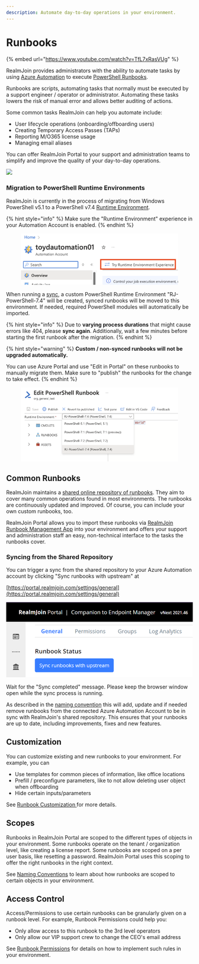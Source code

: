 ```yaml
---
description: Automate day-to-day operations in your environment.
---
```


# Runbooks

{% embed url="https://www.youtube.com/watch?v=TfL7xRasVUg" %}

RealmJoin provides administrators with the ability to automate tasks by using [Azure Automation](https://learn.microsoft.com/en-us/azure/automation/overview) to execute [PowerShell Runbooks](https://docs.microsoft.com/en-us/azure/automation/automation-runbook-types#powershell-runbooks). &#x20;

Runbooks are scripts, automating tasks that normally must be executed by a support engineer / operator or administrator. Automating these tasks lowers the risk of manual error and allows better auditing of actions.

Some common tasks RealmJoin can help you automate include:

* User lifecycle operations (onboarding/offboarding users)
* Creating Temporary Access Passes (TAPs)
* Reporting M/O365 license usage
* Managing email aliases

You can offer RealmJoin Portal to your support and administration teams to simplify and improve the quality of your day-to-day operations.

![](<../../../.gitbook/assets/user rb (1).png>)

### Migration to PowerShell Runtime Environments

RealmJoin is currently in the process of migrating from Windows PowerShell v5.1 to a PowerShell v7.4 [Runtime Environment](https://learn.microsoft.com/en-us/azure/automation/manage-runtime-environment).&#x20;

{% hint style="info" %}
Make sure the "Runtime Environment" experience in your Automation Account is enabled.
{% endhint %}

<figure><img src="../../.gitbook/assets/re.png" alt=""><figcaption></figcaption></figure>

When running a [sync](./#syncing-from-the-shared-repository), a custom PowerShell Runtime Environment "RJ-PowerShell-7.4" will be created, synced runbooks will be moved to this environment. If needed, required PowerShell modules will automatically be imported.

{% hint style="info" %}
Due to **varying process durations** that might cause errors like 404, please **sync again**. Additionally, wait a few minutes before starting the first runbook after the migration.
{% endhint %}

{% hint style="warning" %}
**Custom / non-synced runbooks will not be upgraded automatically.**

You can use Azure Portal and use "Edit in Portal" on these runbooks to manually migrate them. Make sure to "publish" the runbooks for the change to take effect.
{% endhint %}

<figure><img src="../../.gitbook/assets/image (5) (1).png" alt=""><figcaption></figcaption></figure>

## Common Runbooks

RealmJoin maintains a [shared online repository of runbooks](https://github.com/realmjoin/realmjoin-runbooks). They aim to cover many common operations found in most environments. The runbooks are continuously updated and improved. Of course, you can include your own custom runbooks, too.

RealmJoin Portal allows you to import these runbooks via [RealmJoin Runbook Management App](../connecting-azure-automation/required-permissions.md#b31d828b-8bcb-45fc-8d72-5418777a5376) into your environment and offers your support and administration staff an easy, non-technical interface to the tasks the runbooks cover.

### Syncing from the Shared Repository

You can trigger a sync from the shared repository to your Azure Automation account by clicking "Sync runbooks with upstream" at

[https://portal.realmjoin.com/settings/general](https://portal.realmjoin.com/settings/general)

![Trigger a sync of your runbooks](<../../../.gitbook/assets/image (192).png>)

Wait for the "Sync completed" message. Please keep the browser window open while the sync process is running.

As described in the [naming convention](naming-conventions.md) this will add, update and if needed remove runbooks from the connected Azure Automation Account to be in sync with RealmJoin's shared repository. This ensures that your runbooks are up to date, including improvements, fixes and new features.

## Customization

You can customize existing and new runbooks to your environment. For example, you can&#x20;

* Use templates for common pieces of information, like office locations
* Prefill / preconfigure parameters, like to not allow deleting user object when offboarding
* Hide certain inputs/parameters

See [Runbook Customization ](runbook-customization.md)for more details.

## Scopes

Runbooks in RealmJoin Portal are scoped to the different types of objects in your environment. Some runbooks operate on the tenant / organization level, like creating a license report. Some runbooks are scoped on a per user basis, like resetting a password. RealmJoin Portal uses this scoping to offer the right runbooks in the right context.

See [Naming Conventions](naming-conventions.md) to learn about how runbooks are scoped to certain objects in your environment.

## Access Control

Access/Permissions to use certain runbooks can be granularly given on a runbook level. For example, Runbook Permissions could help you:

* Only allow access to this runbook to the 3rd level operators&#x20;
* Only allow our VIP support crew to change the CEO's email address

See [Runbook Permissions](runbook-permissions.md) for details on how to implement such rules in your environment.
